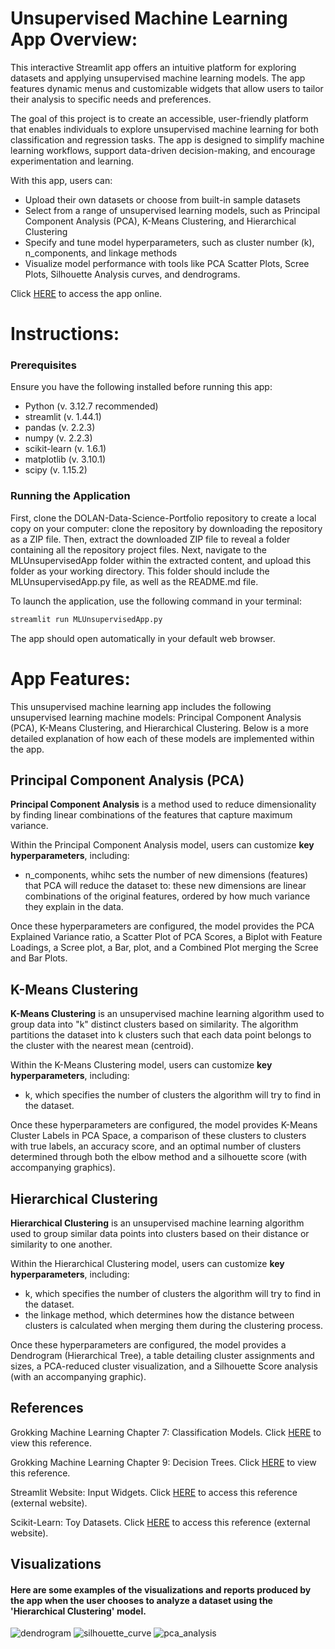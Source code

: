 # Unsupervised Machine Learning App Overview:
This interactive Streamlit app offers an intuitive platform for exploring datasets and applying unsupervised machine learning models. The app features dynamic menus and customizable widgets that allow users to tailor their analysis to specific needs and preferences.

The goal of this project is to create an accessible, user-friendly platform that enables individuals to explore unsupervised machine learning for both classification and regression tasks. The app is designed to simplify machine learning workflows, support data-driven decision-making, and encourage experimentation and learning.

With this app, users can:
- Upload their own datasets or choose from built-in sample datasets
- Select from a range of unsupervised learning models, such as Principal Component Analysis (PCA), K-Means Clustering, and Hierarchical Clustering
- Specify and tune model hyperparameters, such as cluster number (k), n_components, and linkage methods
- Visualize model performance with tools like PCA Scatter Plots, Scree Plots, Silhouette Analysis curves, and dendrograms.

Click [HERE]() to access the app online.

# Instructions:

### Prerequisites
Ensure you have the following installed before running this app:
- Python (v. 3.12.7 recommended)
- streamlit (v. 1.44.1)
- pandas (v. 2.2.3)
- numpy (v. 2.2.3)
- scikit-learn (v. 1.6.1)
- matplotlib (v. 3.10.1)
- scipy (v. 1.15.2)

### Running the Application

First, clone the DOLAN-Data-Science-Portfolio repository to create a local copy on your computer: clone the repository by downloading the repository as a ZIP file. Then, extract the downloaded ZIP file to reveal a folder containing all the repository project files. Next, navigate to the MLUnsupervisedApp folder within the extracted content, and upload this folder as your working directory. This folder should include the MLUnsupervisedApp.py file, as well as the README.md file.

To launch the application, use the following command in your terminal:

```bash
streamlit run MLUnsupervisedApp.py
```

The app should open automatically in your default web browser.

# App Features:

This unsupervised machine learning app includes the following unsupervised learning machine models: Principal Component Analysis (PCA), K-Means Clustering, and Hierarchical Clustering. Below is a more detailed explanation of how each of these models are implemented within the app.

## Principal Component Analysis (PCA)

**Principal Component Analysis** is a method used to reduce dimensionality by finding linear combinations of the features that capture maximum variance.

Within the Principal Component Analysis model, users can customize **key hyperparameters**, including:
- n_components, whihc sets the number of new dimensions (features) that PCA will reduce the dataset to: these new dimensions are linear combinations of the original features, ordered by how much variance they explain in the data.

Once these hyperparameters are configured, the model provides the PCA Explained Variance ratio, a Scatter Plot of PCA Scores, a Biplot with Feature Loadings, a Scree plot, a Bar, plot, and a Combined Plot merging the Scree and Bar Plots.

## K-Means Clustering

**K-Means Clustering** is an unsupervised machine learning algorithm used to group data into "k" distinct clusters based on similarity. The algorithm partitions the dataset into k clusters such that each data point belongs to the cluster with the nearest mean (centroid).

Within the K-Means Clustering model, users can customize **key hyperparameters**, including:
- k, which specifies the number of clusters the algorithm will try to find in the dataset.

Once these hyperparameters are configured, the model provides K-Means Cluster Labels in PCA Space, a comparison of these clusters to clusters with true labels, an accuracy score, and an optimal number of clusters determined through both the elbow method and a silhouette score (with accompanying graphics).

## Hierarchical Clustering

**Hierarchical Clustering** is an unsupervised machine learning algorithm used to group similar data points into clusters based on their distance or similarity to one another.

Within the Hierarchical Clustering model, users can customize **key hyperparameters**, including:
- k, which specifies the number of clusters the algorithm will try to find in the dataset.
- the linkage method, which determines how the distance between clusters is calculated when merging them during the clustering process.

Once these hyperparameters are configured, the model provides a Dendrogram (Hierarchical Tree), a table detailing cluster assignments and sizes, a PCA-reduced cluster visualization, and a Silhouette Score analysis (with an accompanying graphic).

## References

Grokking Machine Learning Chapter 7: Classification Models. Click [HERE](https://github.com/pdolan32/DOLAN-Data-Science-Portfolio/blob/main/MLStreamlitApp/GrokkingML_Measuring%20Classification%20Models-1.pdf) to view this reference.

Grokking Machine Learning Chapter 9: Decision Trees. Click [HERE](https://github.com/pdolan32/DOLAN-Data-Science-Portfolio/blob/main/MLStreamlitApp/GrokkingML_Decision%20Trees.pdf) to view this reference.

Streamlit Website: Input Widgets. Click [HERE](https://docs.streamlit.io/develop/api-reference/widgets) to access this reference (external website).

Scikit-Learn: Toy Datasets. Click [HERE](https://scikit-learn.org/stable/datasets/toy_dataset.html) to access this reference (external website).

## Visualizations

#### Here are some examples of the visualizations and reports produced by the app when the user chooses to analyze a dataset using the 'Hierarchical Clustering' model.

![dendrogram](https://github.com/user-attachments/assets/c976946b-78dd-4e0f-9c87-a9f53f03d7f7)
![silhouette_curve](https://github.com/user-attachments/assets/344ed012-a9aa-4e68-b3cb-f1f9858a9387)
![pca_analysis](https://github.com/user-attachments/assets/31bd290b-6536-4a62-b5e3-111e5279bd48)









